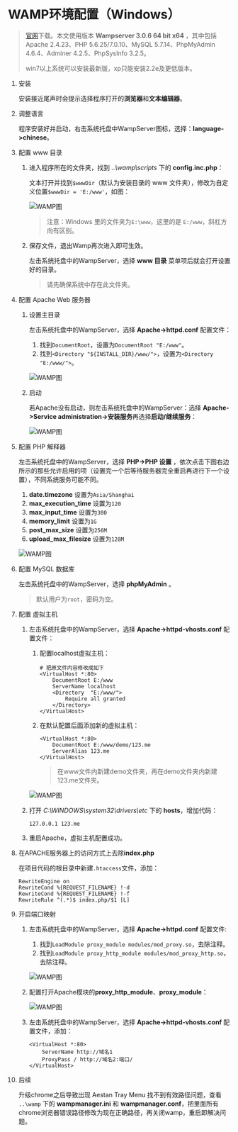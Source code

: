 # WAMP环境配置（Windows）

>[官网](http://www.wampserver.com)下载。本文使用版本 **Wampserver 3.0.6 64 bit x64** ，其中包括Apache 2.4.23、PHP 5.6.25/7.0.10、MySQL 5.7.14、PhpMyAdmin 4.6.4、Adminer 4.2.5、PhpSysInfo 3.2.5。
>
>win7以上系统可以安装最新版，xp只能安装2.2e及更低版本。
	
1. 安装

	安装接近尾声时会提示选择程序打开的**浏览器**和**文本编辑器**。
2. 调整语言

	程序安装好并启动，右击系统托盘中WampServer图标，选择：**language->chinese**。
3. 配置 www 目录

	1. 进入程序所在的文件夹，找到 *..\wamp\scripts* 下的 **config.inc.php**：

	    文本打开并找到`$wwwDir`（默认为安装目录的 www 文件夹），修改为自定义位置`$wwwDir = 'E:/www'`，如图：

	    ![WAMP图](./images/1.png)
	
	    >注意：Windows 里的文件夹为`E:\www`，这里的是 `E:/www`，斜杠方向有区别。
	2. 保存文件，退出Wamp再次进入即可生效。
	
	    左击系统托盘中的WampServer，选择 **www 目录** 菜单项后就会打开设置好的目录。

	    >请先确保系统中存在此文件夹。
4. 配置 Apache Web 服务器

	1. 设置主目录

	    左击系统托盘中的WampServer，选择 **Apache->httpd.conf** 配置文件：

	    1. 找到`DocumentRoot`，设置为`DocumentRoot "E:/www"`。
	    2. 找到`<Directory "${INSTALL_DIR}/www/">`，设置为`<Directory "E:/www/">`。

	    ![WAMP图](./images/2.png)
	2. 启动

        若Apache没有启动，则左击系统托盘中的WampServer：选择 **Apache->Service administration->安装服务**再选择**启动/继续服务**：

        ![WAMP图](./images/5.png)
5. 配置 PHP 解释器

    左击系统托盘中的WampServer，选择 **PHP->PHP 设置** ，依次点击下图右边所示的那些允许启用的项（设置完一个后等待服务器完全重启再进行下一个设置），不同系统服务可能不同。

    1. **date.timezone** 设置为`Asia/Shanghai`
    2. **max_execution_time** 设置为`120`
    3. **max_input_time** 设置为`300`
    4. **memory_limit** 设置为`1G`
    5. **post_max_size** 设置为`256M`
    6. **upload_max_filesize** 设置为`128M`

    ![WAMP图](./images/3.png)
6. 配置 MySQL 数据库

	左击系统托盘中的WampServer，选择 **phpMyAdmin** 。

	>默认用户为`root`，密码为空。
7. 配置 虚拟主机
	1. 左击系统托盘中的WampServer，选择 **Apache->httpd-vhosts.conf** 配置文件：

        1. 配置localhost虚拟主机：

            ```text
            # 把原文件内容修改成如下
            <VirtualHost *:80>
                DocumentRoot E:/www
                ServerName localhost
                <Directory  "E:/www/">
                    Require all granted
                </Directory>
            </VirtualHost>
		    ```
		2. 在默认配置后面添加新的虚拟主机：

            ```text
            <VirtualHost *:80>
                DocumentRoot E:/www/demo/123.me
                ServerAlias 123.me
            </VirtualHost>
            ```
		
		    >在www文件内新建demo文件夹，再在demo文件夹内新建123.me文件夹。

        ![WAMP图](./images/4.png)
	2. 打开 *C:\WINDOWS\system32\drivers\etc* 下的 **hosts**，增加代码：

		```text
		127.0.0.1 123.me
		```
	3. 重启Apache，虚拟主机配置成功。
8. 在APACHE服务器上的访问方式上去除**index.php**

    在项目代码的根目录中新建`.htaccess`文件，添加：

    ```text
    RewriteEngine on
    RewriteCond %{REQUEST_FILENAME} !-d
    RewriteCond %{REQUEST_FILENAME} !-f
    RewriteRule ^(.*)$ index.php/$1 [L]
    ```
9. 开启端口映射

    1. 左击系统托盘中的WampServer，选择 **Apache->httpd.conf** 配置文件:

        1. 找到`LoadModule proxy_module modules/mod_proxy.so`，去除注释。
        2. 找到`LoadModule proxy_http_module modules/mod_proxy_http.so`，去除注释。

        ![WAMP图](./images/6.png)
    2. 配置打开Apache模块的**proxy_http_module**、**proxy_module**：

        ![WAMP图](./images/7.png)
    3. 左击系统托盘中的WampServer，选择 **Apache->httpd-vhosts.conf** 配置文件，添加：

        ```test
        <VirtualHost *:80>
            ServerName http://域名1
            ProxyPass / http://域名2:端口/
        </VirtualHost>
        ```
10. 后续

	升级chrome之后导致出现 Aestan Tray Menu 找不到有效路径问题，查看 `..\wamp` 下的 **wampmanager.ini** 和 **wampmanager.conf**，把里面所有chrome浏览器错误路径修改为现在正确路径，再关闭wamp，重启即解决问题。
